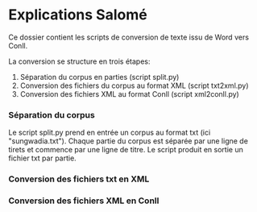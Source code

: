 # Explications Salomé
Ce dossier contient les scripts de conversion de texte issu de Word vers Conll. 

La conversion se structure en trois étapes: 
1. Séparation du corpus en parties (script split.py)
2. Conversion des fichiers du corpus au format XML (script txt2xml.py)
3. Conversion des fichiers XML au format Conll (script xml2conll.py)

### Séparation du corpus
Le script split.py prend en entrée un corpus au format txt (ici "sungwadia.txt"). Chaque partie du corpus est séparée par une ligne de tirets et commence par une ligne de titre. Le script produit en sortie un fichier txt par partie. 


### Conversion des fichiers txt en XML


### Conversion des fichiers XML en Conll
